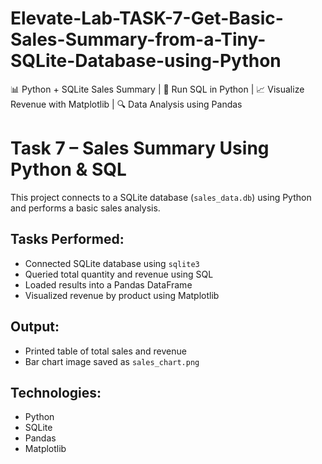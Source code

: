 # Elevate-Lab-TASK-7-Get-Basic-Sales-Summary-from-a-Tiny-SQLite-Database-using-Python
📊 Python + SQLite Sales Summary | 💾 Run SQL in Python | 📈 Visualize Revenue with Matplotlib | 🔍 Data Analysis using Pandas

# Task 7 – Sales Summary Using Python & SQL

This project connects to a SQLite database (`sales_data.db`) using Python and performs a basic sales analysis.

## Tasks Performed:
- Connected SQLite database using `sqlite3`
- Queried total quantity and revenue using SQL
- Loaded results into a Pandas DataFrame
- Visualized revenue by product using Matplotlib

## Output:
- Printed table of total sales and revenue
- Bar chart image saved as `sales_chart.png`

## Technologies:
- Python
- SQLite
- Pandas
- Matplotlib
